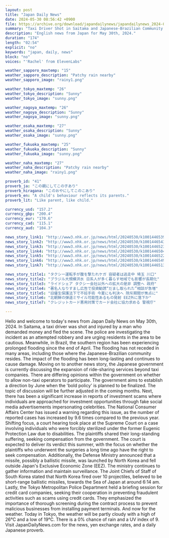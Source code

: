 ```yaml
---
layout: post
title: "Japan Daily News"
date: 2024-05-30 08:56:42 +0900
file: https://archive.org/download/japandailynews/japandailynews_2024-05-30.mp3
summary: "Taxi Driver Shot in Saitama and Japanese-Brazilian Community Affected by Massive Flooding, & more…"
description: "English news from Japan for May 30th, 2024."
duration: "174"
length: "02:54"
explicit: "no"
keywords: "japan, daily, news"
block: "no"
voices: "'Rachel' from ElevenLabs"

weather_sapporo_maxtemp: "15"
weather_sapporo_description: "Patchy rain nearby"
weather_sapporo_image: "rainy1.png"

weather_tokyo_maxtemp: "26"
weather_tokyo_description: "Sunny"
weather_tokyo_image: "sunny.png"

weather_nagoya_maxtemp: "26"
weather_nagoya_description: "Sunny"
weather_nagoya_image: "sunny.png"

weather_osaka_maxtemp: "27"
weather_osaka_description: "Sunny"
weather_osaka_image: "sunny.png"

weather_fukuoka_maxtemp: "25"
weather_fukuoka_description: "Sunny"
weather_fukuoka_image: "sunny.png"

weather_naha_maxtemp: "27"
weather_naha_description: "Patchy rain nearby"
weather_naha_image: "rainy1.png"

proverb_id: "41"
proverb_ja: "この親にしてこの子あり"
proverb_hiragana: "このおやにしてこのこあり"
proverb_en: "A child's behaviour reflects its parents."
proverb_lit: "Like parent, like child."

currency_usd: "157.2"
currency_gbp: "200.4"
currency_eur: "170.6"
currency_cad: "115.1"
currency_aud: "104.3"

news_story_link1: "http://www3.nhk.or.jp/news/html/20240530/k10014465391000.html"
news_story_link2: "http://www3.nhk.or.jp/news/html/20240530/k10014465431000.html"
news_story_link3: "http://www3.nhk.or.jp/news/html/20240530/k10014465231000.html"
news_story_link4: "http://www3.nhk.or.jp/news/html/20240530/k10014465041000.html"
news_story_link5: "http://www3.nhk.or.jp/news/html/20240530/k10014465221000.html"
news_story_link6: "http://www3.nhk.or.jp/news/html/20240530/k10014465491000.html"
news_story_link7: "http://www3.nhk.or.jp/news/html/20240530/k10014465131000.html"

news_story_title1: "タクシー運転手が腹を撃たれケガ 容疑者は逃走中 埼玉 川口"
news_story_title2: "ブラジル大規模洪水 日系人が多く暮らす地域でも影響が長期化"
news_story_title3: "ライドシェア タクシー会社以外への拡大の是非 調整へ 政府"
news_story_title4: "著名人なりすまし広告で投資勧誘“だまし取られた”相談が急増"
news_story_title5: "旧優生保護法下で不妊手術 今夏にも判決へ 除斥期間が焦点に"
news_story_title6: "北朝鮮の弾道ミサイル可能性あるもの発射 EEZ外に落下か"
news_story_title7: "クレジットカード悪用対策でカード会社に協力求める 警視庁"

---
```


Hello and welcome to today's news from Japan Daily News on May 30th, 2024. In Saitama, a taxi driver was shot and injured by a man who demanded money and fled the scene. The police are investigating the incident as an attempted robbery and are urging residents in the area to be cautious. Meanwhile, in Brazil, the southern region has been experiencing prolonged flooding since the end of April. The flooding has not receded in many areas, including those where the Japanese-Brazilian community resides. The impact of the flooding has been long-lasting and continues to cause damage. Moving on to another news story, the Japanese government is currently discussing the expansion of ride-sharing services beyond taxi companies. There are differing opinions within the government on whether to allow non-taxi operators to participate. The government aims to establish a direction by June when the 'bold policy' is planned to be finalized. The topic of discussion will be further adjusted in the coming months. Next, there has been a significant increase in reports of investment scams where individuals are approached for investment opportunities through fake social media advertisements impersonating celebrities. The National Consumer Affairs Center has issued a warning regarding this issue, as the number of reported cases has increased by 9.6 times compared to the previous year. Shifting focus, a court hearing took place at the Supreme Court on a case involving individuals who were forcibly sterilized under the former Eugenic Protection Law due to disabilities. The plaintiffs shared their long-standing suffering, seeking compensation from the government. The court is expected to deliver its verdict this summer, with the focus on whether the plaintiffs who underwent the surgeries a long time ago have the right to seek compensation. Additionally, the Defense Ministry announced that a missile, possibly a ballistic missile, was launched by North Korea and fell outside Japan's Exclusive Economic Zone (EEZ). The ministry continues to gather information and maintain surveillance. The Joint Chiefs of Staff of South Korea stated that North Korea fired over 10 projectiles, believed to be short-range ballistic missiles, towards the Sea of Japan at around 6:14 am. Lastly, the Tokyo Metropolitan Police Department held a briefing session for credit card companies, seeking their cooperation in preventing fraudulent activities such as scams using credit cards. They emphasized the importance of thorough screening during the contract process to prevent malicious businesses from installing payment terminals. And now for the weather. Today in Tokyo, the weather will be partly cloudy with a high of 26°C and a low of 19°C. There is a 0% chance of rain and a UV index of 9.  Visit JapanDailyNews.com for the news, yen exchange rates, and a daily Japanese proverb.
